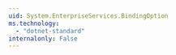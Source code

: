 ```yaml
---
uid: System.EnterpriseServices.BindingOption
ms.technology: 
  - "dotnet-standard"
internalonly: False
---
```

